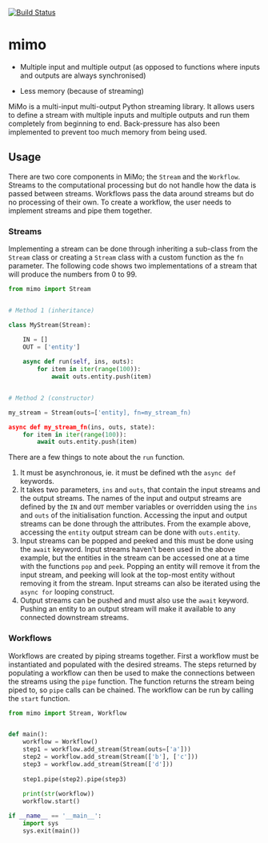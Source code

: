 [![Build Status](https://travis-ci.org/childsish/mimo.svg?branch=master)](https://travis-ci.org/childsish/mimo)

mimo
====

+ Multiple input and multiple output (as opposed to functions where inputs and outputs are always synchronised) 
* Less memory (because of streaming)

MiMo is a multi-input multi-output Python streaming library. It allows users to define a stream with multiple inputs and multiple outputs and run them completely from beginning to end. Back-pressure has also been implemented to prevent too much memory from being used.

Usage
-----

There are two core components in MiMo; the `Stream` and the `Workflow`. Streams to the computational processing but do not handle how the data is passed between streams. Workflows pass the data around streams but do no processing of their own. To create a workflow, the user needs to implement streams and pipe them together.

### Streams

Implementing a stream can be done through inheriting a sub-class from the `Stream` class or creating a `Stream` class with a custom function as the `fn` parameter. The following code shows two implementations of a stream that will produce the numbers from 0 to 99.


```python
from mimo import Stream


# Method 1 (inheritance)

class MyStream(Stream):

    IN = []
    OUT = ['entity']
    
    async def run(self, ins, outs):
        for item in iter(range(100)):
            await outs.entity.push(item)


# Method 2 (constructor)

my_stream = Stream(outs=['entity], fn=my_stream_fn)

async def my_stream_fn(ins, outs, state):
    for item in iter(range(100)):
        await outs.entity.push(item)
```

There are a few things to note about the `run` function.
1. It must be asynchronous, ie. it must be defined wth the `async def` keywords. 
2. It takes two parameters, `ins` and `outs`, that contain the input streams and the output streams. The names of the input and output streams are defined by the `IN` and `OUT` member variables or overridden using the `ins` and `outs` of the initialisation function. Accessing the input and output streams can be done through the attributes. From the example above, accessing the `entity` output stream can be done with `outs.entity`.
3. Input streams can be popped and peeked and this must be done using the `await` keyword. Input streams haven't been used in the above example, but the entities in the stream can be accessed one at a time with the functions `pop` and `peek`. Popping an entity will remove it from the input stream, and peeking will look at the top-most entity without removing it from the stream. Input streams can also be iterated using the `async for` looping construct.
4. Output streams can be pushed and must also use the `await` keyword. Pushing an entity to an output stream will make it available to any connected downstream streams.

### Workflows

Workflows are created by piping streams together. First a workflow must be instantiated and populated with the desired streams. The steps returned by populating a workflow can then be used to make the connections between the streams using the `pipe` function. The function returns the stream being piped to, so `pipe` calls can be chained. The workflow can be run by calling the `start` function.

```python
from mimo import Stream, Workflow


def main():
    workflow = Workflow()
    step1 = workflow.add_stream(Stream(outs=['a']))
    step2 = workflow.add_stream(Stream(['b'], ['c']))
    step3 = workflow.add_stream(Stream(['d']))
    
    step1.pipe(step2).pipe(step3)
    
    print(str(workflow))
    workflow.start()

if __name__ == '__main__':
    import sys
    sys.exit(main())
```
